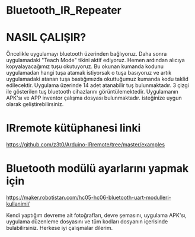 # Bluetooth_IR_Repeater
# NASIL ÇALIŞIR?
Öncelikle uygulamayı bluetooth üzerinden bağlıyoruz. Daha sonra uygulamadaki "Teach Mode"
tikini aktif ediyoruz. Hemen ardından alıcıya kopyalayacağımız tuşu okutuyoruz. Bu okunan kumanda kodunu uygulamadan 
hangi tuşa atamak istiyorsak o tuşa basıyoruz ve artık uygulamadaki atanan tuşa bastığımızda 
okuttuğumuz kumanda kodu taklid edilecektir. Uygulama üzerinde 14 adet atanabilir tuş bulunmaktadır. 3 çizgi ile
gösterilen tuş bluetooth cihazlarını görüntülemektedir. Uygulamanın APK'sı ve  APP inventor çalışma dosyası bulunmaktadır.
isteğinize uygun olarak geliştirebilirsiniz.

# IRremote kütüphanesi linki
https://github.com/z3t0/Arduino-IRremote/tree/master/examples

# Bluetooth modülü ayarlarını yapmak için
https://maker.robotistan.com/hc05-hc06-bluetooth-uart-modulleri-kullanimi/

Kendi yaptığım devreme ait fotoğrafları, devre şemasını, uygulama APK'sı, uygulama düzenleme dosyasını ve tüm kodları dosyanın içerisinde bulabilirsiniz. Herkese iyi çalışmalar dilerim.

